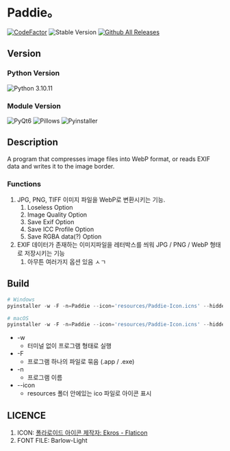 # Paddie。

[![CodeFactor](https://www.codefactor.io/repository/github/c4nu/paddie/badge/main)](https://www.codefactor.io/repository/github/c4nu/paddie/overview/main)
![Stable Version](https://img.shields.io/badge/stable-v3.1.1-blue?style=flat)
[![Github All Releases](https://img.shields.io/github/downloads/c4nu/paddie/total.svg)]()

## Version
### Python Version
![Python 3.10.11](https://img.shields.io/badge/Python-3.10.11-yellow?style=flat)
### Module Version
![PyQt6](https://img.shields.io/badge/PyQt-6.5.3-green?style=flat)
![Pillows](https://img.shields.io/badge/Pillows-10.0.0-yellow?style=flat)
![Pyinstaller](https://img.shields.io/badge/Pyinstaller-6.3.0-red?style=flat)

## Description

A program that compresses image files into WebP format, or reads EXIF data and writes it to the image border.

### Functions

1. JPG, PNG, TIFF 이미지 파일을 WebP로 변환시키는 기능.
   1. Loseless Option
   2. Image Quality Option
   3. Save Exif Option
   4. Save ICC Profile Option
   5. Save RGBA data(?) Option
2. EXIF 데이터가 존재하는 이미지파일을 레터박스를 씌워 JPG / PNG / WebP 형태로 저장시키는 기능
   1. 아무튼 여러가지 옵션 있음 ㅅㄱ


## Build

```python
# Windows
pyinstaller -w -F -n=Paddie --icon='resources/Paddie-Icon.icns' --hidden-import PyQt6 main.py       

# macOS
pyinstaller -w -F -n=Paddie --icon='resources/Paddie-Icon.icns' --hidden-import PyQt6 main.py   
```




- -w
  - 터미널 없이 프로그램 형태로 실행
- -F
  - 프로그램 하나의 파일로 묶음 (.app / .exe)
- -n
  - 프로그램 이름
- --icon
  - resources 폴더 안에있는 ico 파일로 아이콘 표시

## LICENCE
1. ICON: <a href="https://www.flaticon.com/kr/free-icons/" title="폴라로이드 아이콘">폴라로이드 아이콘 제작자: Ekros - Flaticon</a>
2. FONT FILE: Barlow-Light
